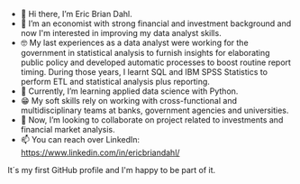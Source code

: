 - 👋 Hi there, I’m Eric Brian Dahl.
- 👀 I’m an economist with strong financial and investment background and now I'm interested in improving my data analyst skills.
- 🤓 My last experiences as a data analyst were working for the government in statistical analysis to furnish insights for elaborating public policy and developed automatic processes to boost routine report timing. During those years, I learnt SQL and IBM SPSS Statistics to perform ETL and statistical analysis plus reporting.
- 🌱 Currently, I’m learning applied data science with Python.
- 😁 My soft skills rely on working with cross-functional and multidisciplinary teams at banks, government agencies and universities.
- 💞️ Now, I’m looking to collaborate on project related to investments and financial market analysis.
- 📫 You can reach over LinkedIn: https://www.linkedin.com/in/ericbriandahl/ 

It´s my first GitHub profile and I'm happy to be part of it.
<!---
ericdahl88/ericdahl88 is a ✨ special ✨ repository because its `README.md` (this file) appears on your GitHub profile.
You can click the Preview link to take a look at your changes.
--->
